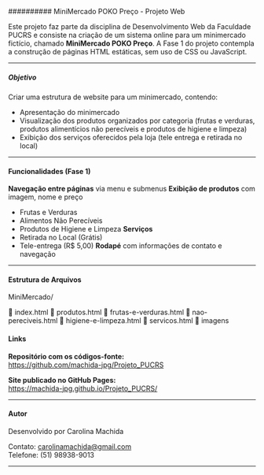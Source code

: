 ########## MiniMercado POKO Preço - Projeto Web

Este projeto faz parte da disciplina de Desenvolvimento Web da Faculdade PUCRS e consiste na criação de um sistema online para um minimercado fictício, chamado **MiniMercado POKO Preço**. 
A Fase 1 do projeto contempla a construção de páginas HTML estáticas, sem uso de CSS ou JavaScript.

---

##### Objetivo

Criar uma estrutura de website para um minimercado, contendo:

- Apresentação do minimercado
- Visualização dos produtos organizados por categoria (frutas e verduras, produtos alimentícios não perecíveis e produtos de higiene e limpeza)
- Exibição dos serviços oferecidos pela loja (tele entrega e retirada no local)

---

#### Funcionalidades (Fase 1)

**Navegação entre páginas** via menu e submenus
**Exibição de produtos** com imagem, nome e preço
  - Frutas e Verduras
  - Alimentos Não Perecíveis
  - Produtos de Higiene e Limpeza
**Serviços**
  - Retirada no Local (Grátis)
  - Tele-entrega (R$ 5,00)
**Rodapé** com informações de contato e navegação

---

#### Estrutura de Arquivos

MiniMercado/

📄 index.html
📄 produtos.html
📄 frutas-e-verduras.html
📄 nao-pereciveis.html
📄 higiene-e-limpeza.html
📄 servicos.html
📁 imagens


#### Links

**Repositório com os códigos-fonte:**  
https://github.com/machida-jpg/Projeto_PUCRS

**Site publicado no GitHub Pages:**  
https://machida-jpg.github.io/Projeto_PUCRS/


---

#### Autor

Desenvolvido por Carolina Machida 

Contato: carolinamachida@gmail.com  
Telefone: (51) 98938-9013

---
